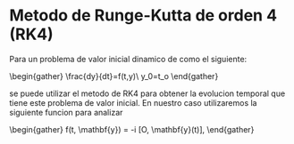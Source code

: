 # Metodo de Runge-Kutta de orden 4 (RK4)

Para un problema de valor inicial dinamico de como el siguiente:

\begin{gather}
    \frac{dy}{dt}=f(t,y)\\
    y_0=t_o
\end{gather}


se puede utilizar el metodo de RK4 para obtener la evolucion temporal que tiene este problema de valor inicial.
En nuestro caso utilizaremos la siguiente funcion para analizar

\begin{gather}
f(t, \mathbf{y}) = -i [O, \mathbf{y}(t)],
\end{gather}
